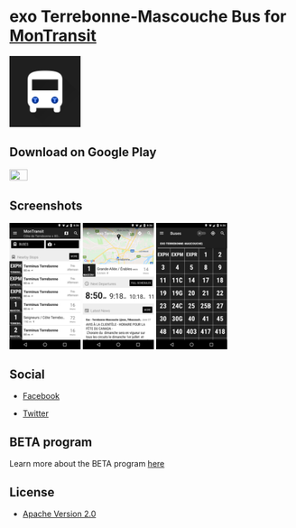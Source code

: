 # exo Terrebonne-Mascouche Bus for [MonTransit](https://github.com/mtransitapps/mtransit-for-android)

<img width="25%" height="25%" src="https://raw.githubusercontent.com/mtransitapps/ca-les-moulins-mrclm-bus-android/master/src/main/play/listings/en-US/graphics/icon/1.png"/>

## Download on Google Play

<a href="https://play.google.com/store/apps/details?id=org.mtransit.android.ca_les_moulins_mrclm_bus"><img width="25%" height="25%" src="https://play.google.com/intl/en_us/badges/images/apps/en-play-badge.png"/></a>

## Screenshots

<img width="25%" height="25%" src="https://raw.githubusercontent.com/mtransitapps/ca-les-moulins-mrclm-bus-android/master/src/main/play/listings/en-US/graphics/phone-screenshots/1.png"/>
<img width="25%" height="25%" src="https://raw.githubusercontent.com/mtransitapps/ca-les-moulins-mrclm-bus-android/master/src/main/play/listings/en-US/graphics/phone-screenshots/2.png"/>
<img width="25%" height="25%" src="https://raw.githubusercontent.com/mtransitapps/ca-les-moulins-mrclm-bus-android/master/src/main/play/listings/en-US/graphics/phone-screenshots/3.png"/>

## Social

* [Facebook](https://www.facebook.com/MonTransit)

* [Twitter](https://twitter.com/montransit)

## BETA program

Learn more about the BETA program [here](https://github.com/mtransitapps/mtransit-for-android/wiki/BETA)

## License

* [Apache Version 2.0](http://www.apache.org/licenses/LICENSE-2.0.html)
